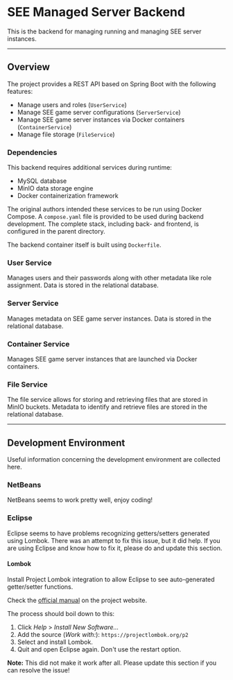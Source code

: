 # SEE Managed Server Backend

This is the backend for managing running and managing SEE server instances.

--------------------------------------------------------------------------------
## Overview

The project provides a REST API based on Spring Boot with the following features:

- Manage users and roles (`UserService`)
- Manage SEE game server configurations (`ServerService`)
- Manage SEE game server instances via Docker containers (`ContainerService`)
- Manage file storage (`FileService`)

### Dependencies

This backend requires additional services during runtime:

- MySQL database
- MinIO data storage engine
- Docker containerization framework

The original authors intended these services to be run using Docker Compose.
A `compose.yaml` file is provided to be used during backend development.
The complete stack, including back- and frontend, is configured in the parent directory.

The backend container itself is built using `Dockerfile`.

### User Service

Manages users and their passwords along with other metadata like role assignment.
Data is stored in the relational database.

### Server Service

Manages metadata on SEE game server instances.
Data is stored in the relational database.

### Container Service

Manages SEE game server instances that are launched via Docker containers.

### File Service

The file service allows for storing and retrieving files that are stored in MinIO buckets.
Metadata to identify and retrieve files are stored in the relational database.


--------------------------------------------------------------------------------
## Development Environment

Useful information concerning the development environment are collected here.

### NetBeans

NetBeans seems to work pretty well, enjoy coding!

### Eclipse

Eclipse seems to have problems recognizing getters/setters generated using Lombok.
There was an attempt to fix this issue, but it did help.
If you are using Eclipse and know how to fix it, please do and update this section.

#### Lombok

Install Project Lombok integration to allow Eclipse to see auto-generated getter/setter functions.

Check the [official manual](https://projectlombok.org/setup/eclipse) on the project website.

The process should boil down to this:

1. Click *Help* > *Install New Software…*
2. Add the source (*Work with:*): `https://projectlombok.org/p2`
3. Select and install Lombok.
4. Quit and open Eclipse again. Don't use the restart option.

**Note:** This did not make it work after all. Please update this section if you can resolve the issue!
